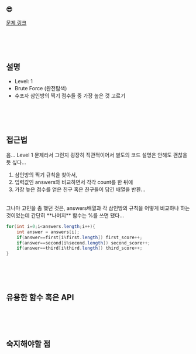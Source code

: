 

### &#128526;
[문제 링크](https://programmers.co.kr/learn/courses/30/lessons/42840)<br>

<br>
<br>
<br>

## 설명
* Level: 1
* Brute Force (완전탐색)
* 수포자 삼인방의 찍기 점수들 중 가장 높은 것 고르기


<br>
<br>
<br>

## 접근법
음... Level 1 문제라서 그런지 굉장히 직관적이어서 별도의 코드 설명은 안해도 괜찮을 듯 싶다...


1) 삼인방의 찍기 규칙을 찾아서, 
2) 입력값인 answers와 비교하면서 각각 count를 한 뒤에
3) 가장 높은 점수를 얻은 친구 혹은 친구들이 담긴 배열을 반환...

<br>
그나마 고민을 좀 했던 것은, answers배열과 각 삼인방의 규칙을 어떻게 비교하나 하는 것이었는데 간단히 **나머지** 함수는 %를 쓰면 됐다...

```Java
for(int i=0;i<answers.length;i++){
    int answer = answers[i];
    if(answer==first[i%first.length]) first_score++;
    if(answer==second[i%second.length]) second_score++;
    if(answer==third[i%third.length]) third_score++;
}
```

<br>
<br>
<br>

## 유용한 함수 혹은 API


<br>
<br>
<br>

## 숙지해야할 점

<br>
<br>
<br>
